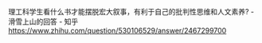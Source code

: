 理工科学生看什么书才能摆脱宏大叙事，有利于自己的批判性思维和人文素养? - 滑雪上山的回答 - 知乎
https://www.zhihu.com/question/530106529/answer/2467299700
